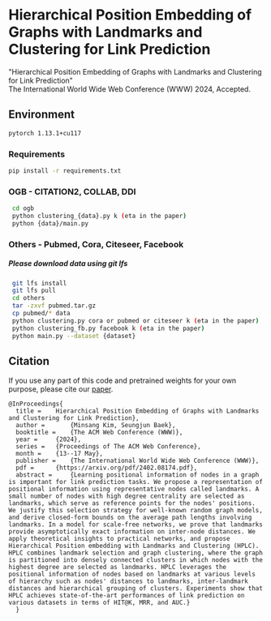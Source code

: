 # Hierarchical Position Embedding of Graphs with Landmarks and Clustering for Link Prediction
"Hierarchical Position Embedding of Graphs with Landmarks and Clustering for Link Prediction" <br> The International World Wide Web Conference (WWW) 2024, Accepted. <br>


## Environment
```bash
pytorch 1.13.1+cu117
```

### Requirements
```bash
pip install -r requirements.txt
```

### OGB - CITATION2, COLLAB, DDI
```bash
 cd ogb
 python clustering_{data}.py k (eta in the paper)
 python {data}/main.py
```


### Others - Pubmed, Cora, Citeseer, Facebook
##### Please download data using git lfs
```bash
 git lfs install
 git lfs pull
 cd others
 tar -zxvf pubmed.tar.gz
 cp pubmed/* data
 python clustering.py cora or pubmed or citeseer k (eta in the paper)
 python clustering_fb.py facebook k (eta in the paper)
 python main.py --dataset {dataset}
```

## Citation
If you use any part of this code and pretrained weights for your own purpose, please cite our [paper](https://arxiv.org/pdf/2402.08174.pdf).
```
@InProceedings{
  title = 	 Hierarchical Position Embedding of Graphs with Landmarks and Clustering for Link Prediction},
  author =       {Minsang Kim, Seungjun Baek},
  booktitle = 	 {The ACM Web Conference (WWW)},
  year = 	 {2024},
  series = 	 {Proceedings of The ACM Web Conference},
  month = 	 {13--17 May},
  publisher =    {The International World Wide Web Conference (WWW)},
  pdf = 	 {https://arxiv.org/pdf/2402.08174.pdf},
  abstract = 	 {Learning positional information of nodes in a graph is important for link prediction tasks. We propose a representation of positional information using representative nodes called landmarks. A small number of nodes with high degree centrality are selected as landmarks, which serve as reference points for the nodes' positions. We justify this selection strategy for well-known random graph models, and derive closed-form bounds on the average path lengths involving landmarks. In a model for scale-free networks, we prove that landmarks provide asymptotically exact information on inter-node distances. We apply theoretical insights to practical networks, and propose Hierarchical Position embedding with Landmarks and Clustering (HPLC). HPLC combines landmark selection and graph clustering, where the graph is partitioned into densely connected clusters in which nodes with the highest degree are selected as landmarks. HPLC leverages the positional information of nodes based on landmarks at various levels of hierarchy such as nodes' distances to landmarks, inter-landmark distances and hierarchical grouping of clusters. Experiments show that HPLC achieves state-of-the-art performances of link prediction on various datasets in terms of HIT@K, MRR, and AUC.}
  }
```
